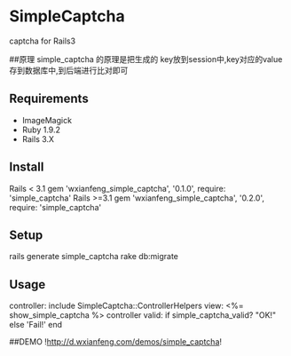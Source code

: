 # SimpleCaptcha
captcha for Rails3

##原理
  simple_captcha 的原理是把生成的 key放到session中,key对应的value存到数据库中,到后端进行比对即可

## Requirements
* ImageMagick
* Ruby 1.9.2
* Rails 3.X

## Install
  Rails < 3.1
  gem 'wxianfeng_simple_captcha', '0.1.0', require: 'simple_captcha'
  Rails >=3.1
  gem 'wxianfeng_simple_captcha', '0.2.0', require: 'simple_captcha'

## Setup
  rails generate simple_captcha
  rake db:migrate

## Usage
  controller:
    include SimpleCaptcha::ControllerHelpers
  view:
    <%= show_simple_captcha %>
  controller valid:
    if simple_captcha_valid?
      "OK!"
    else
      'Fail!'
    end

##DEMO
  !http://d.wxianfeng.com/demos/simple_captcha!
 